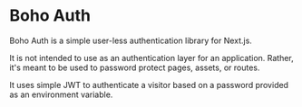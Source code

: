 # Boho Auth

Boho Auth is a simple user-less authentication library for Next.js.

It is not intended to use as an authentication layer for an application. Rather, it's meant to be used to password protect pages, assets, or routes. 

It uses simple JWT to authenticate a visitor based on a password provided as an environment variable.